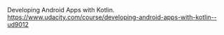 Developing Android Apps with Kotlin. 
https://www.udacity.com/course/developing-android-apps-with-kotlin--ud9012
